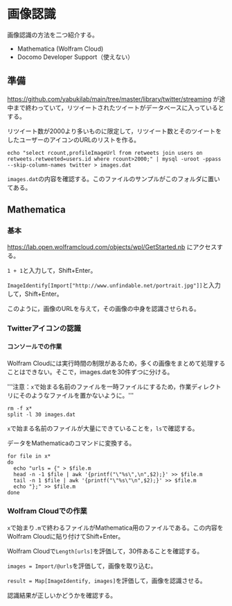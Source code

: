 # 画像認識

画像認識の方法を二つ紹介する。

* Mathematica (Wolfram Cloud)
* Docomo Developer Support（使えない）

## 準備

https://github.com/yabukilab/main/tree/master/library/twitter/streaming が途中まで終わっていて，リツイートされたツイートがデータベースに入っているとする。

リツイート数が2000より多いものに限定して，リツイート数とそのツイートをしたユーザーのアイコンのURLのリストを作る。

```
echo "select rcount,profileImageUrl from retweets join users on retweets.retweeted=users.id where rcount>2000;" | mysql -uroot -ppass --skip-column-names twitter > images.dat
```

`images.dat`の内容を確認する。このファイルのサンプルがこのフォルダに置いてある。
## Mathematica

### 基本

https://lab.open.wolframcloud.com/objects/wpl/GetStarted.nb にアクセスする。

`1 + 1`と入力して，Shift+Enter。

`ImageIdentify[Import["http://www.unfindable.net/portrait.jpg"]]`と入力して，Shift+Enter。

このように，画像のURLを与えて，その画像の中身を認識させられる。

### Twitterアイコンの認識

#### コンソールでの作業

Wolfram Cloudには実行時間の制限があるため，多くの画像をまとめて処理することはできない。そこで，images.datを30件ずつに分ける。

'''注意：`x`で始まる名前のファイルを一時ファイルにするため，作業ディレクトリにそのようなファイルを置かないように。'''

```
rm -f x*
split -l 30 images.dat
```

`x`で始まる名前のファイルが大量にできていることを，`ls`で確認する。

データをMathematicaのコマンドに変換する。

```
for file in x*
do
  echo "urls = {" > $file.m
  head -n -1 $file | awk '{printf("\"%s\",\n",$2);}' >> $file.m
  tail -n 1 $file | awk '{printf("\"%s\"\n",$2);}' >> $file.m
  echo "};" >> $file.m
done
```

### Wolfram Cloudでの作業

`x`で始まり`.m`で終わるファイルがMathematica用のファイルである。この内容をWolfram Cloudに貼り付けてShift+Enter。

Wolfram Cloudで`Length[urls]`を評価して，30件あることを確認する。

`images = Import/@urls`を評価して，画像を取り込む。

`result = Map[ImageIdentify, images]`を評価して，画像を認識させる。

認識結果が正しいかどうかを確認する。
